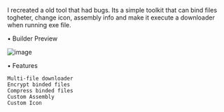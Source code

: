 
I recreated a old tool that had bugs. Its a simple toolkit that can bind files togheter, change icon, assembly info and make it execute a downloader when running exe file.

• Builder Preview

![image](https://user-images.githubusercontent.com/107679019/174429898-4cc2de55-0223-4076-a34d-f2ff0391256c.png)

• Features
```Multi-file binder
Multi-file downloader
Encrypt binded files
Compress binded files
Custom Assembly
Custom Icon
